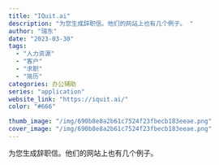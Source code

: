 ```yaml
---
title: "IQuit.ai"
description: "为您生成辞职信。他们的网站上也有几个例子。 "
author: "瑞东"
date: "2023-03-30"
tags:
  - "人力资源"
  - "客户"
  - "求职"
  - "简历"
categories: 办公辅助
series: "application"
website_link: "https://iquit.ai/"
color: "#666"

thumb_image: "/img/690b8e8a2b61c7524f23fbecb183eeae.png"
cover_image: "/img/690b8e8a2b61c7524f23fbecb183eeae.png"
---
```


为您生成辞职信。他们的网站上也有几个例子。 